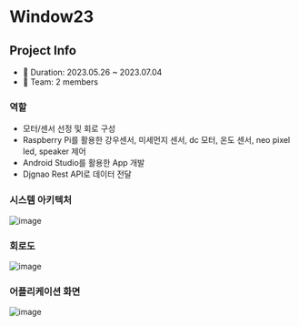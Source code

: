 # Window23
## Project Info
- 📅 Duration: 2023.05.26 ~ 2023.07.04 
- 👥 Team: 2 members 


### 역할
- 모터/센서 선정 및 회로 구성
- Raspberry Pi를 활용한 강우센서, 미세먼지 센서, dc 모터, 온도 센서, neo pixel led, speaker 제어 
- Android Studio를 활용한 App 개발
- Djgnao Rest API로 데이터 전달


### 시스템 아키텍처
![image](https://github.com/eunjijen/Window23/assets/75493219/fbde4670-0f51-4b27-ae9b-e0934e1b331b)

### 회로도
![image](https://github.com/eunjijen/Window23/assets/75493219/7a51fe34-ad03-43df-92da-55314334e941)


### 어플리케이션 화면
![image](https://github.com/eunjijen/Window23/assets/75493219/dbe4ffd3-aecc-4710-af40-6e3c57ba0b12)

